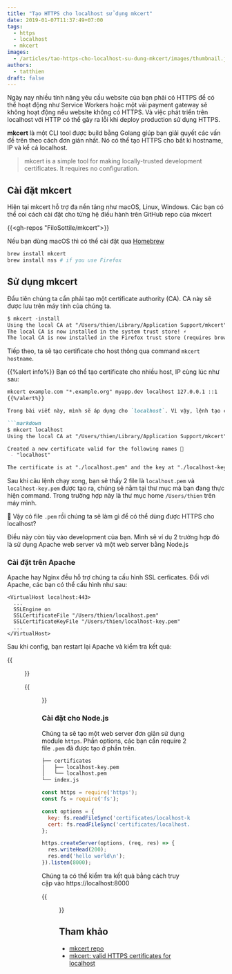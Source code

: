 ```yaml
---
title: "Tạo HTTPS cho localhost sử dụng mkcert"
date: 2019-01-07T11:37:49+07:00
tags:
  - https
  - localhost
  - mkcert
images:
  - /articles/tao-https-cho-localhost-su-dung-mkcert/images/thumbnail.jpg
authors:
  - tatthien
draft: false
---
```


Ngày nay nhiều tính năng yêu cầu website của bạn phải có HTTPS để có thể hoạt động như Service Workers hoặc một vài payment gateway sẽ không hoạt động nếu website không có HTTPS. Và việc phát triển trên localhost với HTTP có thể gây ra lỗi khi deploy production sử dụng HTTPS.

**mkcert** là một CLI tool được build bằng Golang giúp bạn giải quyết các vấn đề trên theo cách đơn giản nhất. Nó có thể tạo HTTPS cho bất kì hostname, IP và kể cả localhost.

> mkcert is a simple tool for making locally-trusted development certificates. It requires no configuration.

## Cài đặt mkcert

Hiện tại mkcert hỗ trợ đa nền tảng như macOS, Linux, Windows. Các bạn có thể coi cách cài đặt cho từng hệ điều hành trên GitHub repo của mkcert

{{<gh-repos "FiloSottile/mkcert">}}

Nếu bạn dùng macOS thì có thể cài đặt qua [Homebrew](https://brew.sh/)

```sh
brew install mkcert
brew install nss # if you use Firefox
```

## Sử dụng mkcert

Đầu tiên chúng ta cần phải tạo một certificate authority (CA). CA này sẽ được lưu trên máy tính của chúng ta.

```markdown
$ mkcert -install
Using the local CA at "/Users/thien/Library/Application Support/mkcert" ✨
The local CA is now installed in the system trust store! ⚡️
The local CA is now installed in the Firefox trust store (requires browser restart)! 🦊
```

Tiếp theo, ta sẽ tạo certificate cho host thông qua command `mkcert hostname`.

{{%alert info%}}
Bạn có thể tạo certificate cho nhiều host, IP cùng lúc như sau:

```markdown
mkcert example.com "*.example.org" myapp.dev localhost 127.0.0.1 ::1
{{%/alert%}}

Trong bài viết này, mình sẽ áp dụng cho `localhost`. Vì vậy, lệnh tạo certificate sẽ như sau:

```markdown
$ mkcert localhost
Using the local CA at "/Users/thien/Library/Application Support/mkcert" ✨

Created a new certificate valid for the following names 📜
 - "localhost"

The certificate is at "./localhost.pem" and the key at "./localhost-key.pem" ✅
```

Sau khi câu lệnh chạy xong, bạn sẽ thấy 2 file là `localhost.pem` và `localhost-key.pem` được tạo ra, chúng sẽ nằm tại thư mục mà bạn đang thực hiện command. Trong trường hợp này là thư mục home `/Users/thien` trên máy mình.

🤔 Vậy có file `.pem` rồi chúng ta sẽ làm gì để có thể dùng được HTTPS cho localhost?

Điều này còn tùy vào development của bạn. Mình sẽ ví dụ 2 trường hợp đó là sử dụng Apache web server và một web server bằng Node.js

### Cài đặt trên Apache

Apache hay Nginx đều hỗ trợ chúng ta cấu hình SSL cerficates. Đối với Apache, các bạn có thể cấu hình như sau:

```
<VirtualHost localhost:443>
  ...
  SSLEngine on
  SSLCertificateFile "/Users/thien/localhost.pem"
  SSLCertificateKeyFile "/Users/thien/localhost-key.pem"
  ...
</VirtualHost>
```

Sau khi config, bạn restart lại Apache và kiểm tra kết quả:

{{<figure src="images/mkcert-01.png" title="Trước">}}

{{<figure src="images/mkcert-02.png" title="Sau">}}

### Cài đặt cho Node.js

Chúng ta sẽ tạo một web server đơn giản sử dụng module `https`. Phần options, các bạn cần require 2 file `.pem` đã được tạo ở phần trên.

```markdown
├── certificates
│   ├── localhost-key.pem
│   └── localhost.pem
└── index.js
```

```javascript
const https = require('https');
const fs = require('fs');

const options = {
  key: fs.readFileSync('certificates/localhost-key.pem'),
  cert: fs.readFileSync('certificates/localhost.pem')
};

https.createServer(options, (req, res) => {
  res.writeHead(200);
  res.end('hello world\n');
}).listen(8000);
```

Chúng ta có thể kiểm tra kết quả bằng cách truy cập vào https://localhost:8000

{{<figure src="images/mkcert-03.png" title="Bạn sẽ thấy dòng chữ 'Issued by: mkcert'">}}

## Tham khảo

- [mkcert repo](https://github.com/FiloSottile/mkcert)
- [mkcert: valid HTTPS certificates for localhost](https://blog.filippo.io/mkcert-valid-https-certificates-for-localhost/)
